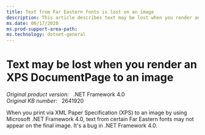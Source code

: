 ```yaml
---
title: Text from Far Eastern fonts is lost on an image
description: This article describes text may be lost when you render an XPS DocumentPage to an image.
ms.date: 06/17/2020
ms.prod-support-area-path: 
ms.technology: dotnet-general
---
```

# Text may be lost when you render an XPS DocumentPage to an image

_Original product version:_ &nbsp; .NET Framework 4.0  
_Original KB number:_ &nbsp; 2641920

When you print via XML Paper Specification (XPS) to an image by using Microsoft .NET Framework 4.0, text from certain Far Eastern fonts may not appear on the final image. It's a bug in .NET Framework 4.0.
